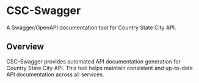 # CSC-Swagger

A Swagger/OpenAPI documentation tool for Country State City API.

## Overview

CSC-Swagger provides automated API documentation generation for Country State City API. This tool helps maintain consistent and up-to-date API documentation across all services.

